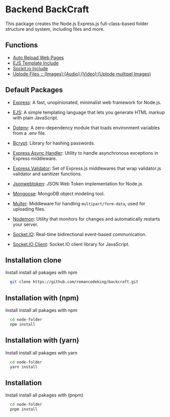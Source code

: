 # Backend BackCraft

This package creates the Node.js Express.js full-class-based folder structure and system, including files and more.

## Functions

- [Auto Reload Web Pages](#)
- [EJS Template Include](#)
- [Sockit.io Include](#)
- [Uplode Files :: (Images):(Audio):(Video):(Uplode multipel Images)](#)

## Default Packages

- [Express](https://www.npmjs.com/package/express): A fast, unopinionated, minimalist web framework for Node.js.
- [EJS](https://www.npmjs.com/package/ejs): A simple templating language that lets you generate HTML markup with plain JavaScript.
- [Dotenv](https://www.npmjs.com/package/dotenv): A zero-dependency module that loads environment variables from a .env file.

- [Bcrypt](https://www.npmjs.com/package/bcrypt): Library for hashing passwords.
- [Express Async Handler](https://www.npmjs.com/package/express-async-handler): Utility to handle asynchronous exceptions in Express middleware.
- [Express Validator](https://www.npmjs.com/package/express-validator): Set of Express.js middlewares that wrap validator.js validator and sanitizer functions.
- [Jsonwebtoken](https://www.npmjs.com/package/jsonwebtoken): JSON Web Token implementation for Node.js.
- [Mongoose](https://www.npmjs.com/package/mongoose): MongoDB object modeling tool.
- [Multer](https://www.npmjs.com/package/multer): Middleware for handling `multipart/form-data`, used for uploading files.
- [Nodemon](https://www.npmjs.com/package/nodemon): Utility that monitors for changes and automatically restarts your server.
- [Socket.IO](https://www.npmjs.com/package/socket.io): Real-time bidirectional event-based communication.
- [Socket.IO Client](https://www.npmjs.com/package/socket.io-client): Socket.IO client library for JavaScript.



## Installation clone

Install install all pakages with npm

```bash
  git clone https://github.com/remancodeking/backcraft.git
```

## Installation with (npm)

Install install all pakages with npm

```bash
  cd node-folder
  npm install
```
    

## Installation with (yarn)

Install install all pakages with yarn

```bash
  cd node-folder
  yarn install
```


## Installation

Install install all pakages with (pnpm)

```bash
  cd node-folder
  pnpm install
```
